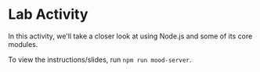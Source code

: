 # Lab Activity

In this activity, we'll take a closer look at using Node.js and some of its core modules.

To view the instructions/slides, run `npm run mood-server`.
